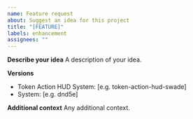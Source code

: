 ```yaml
---
name: Feature request
about: Suggest an idea for this project
title: "[FEATURE]"
labels: enhancement
assignees: ""
---
```


**Describe your idea**
A description of your idea.

**Versions**

-   Token Action HUD System: [e.g. token-action-hud-swade]
-   System: [e.g. dnd5e]

**Additional context**
Any additional context.
